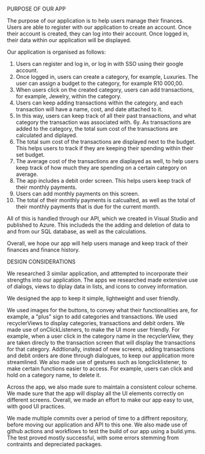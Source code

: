 PURPOSE OF OUR APP

The purpose of our application is to help users manage their finances.
Users are able to register with our application to create an account. Once their account is created, they can log into their account.
Once logged in, their data within our application will be displayed.

Our application is organised as follows:
1. Users can register and log in, or log in with SSO using their google account.
2. Once logged in, users can create a category, for example, Luxuries. The user can assign a budget to the category, for example R10 000,00.
3. When users click on the created category, users can add transactions, for example, Jewelry, within the category.
4. Users can keep adding transactions within the category, and each transaction will have a name, cost, and date attached to it.
5. In this way, users can keep track of all their past transactions, and what category the transaction was associated with.
6y. As transactions are added to the category, the total sum cost of the transactions are calculated and diplayed.
7. The total sum cost of the transactions are displayed next to the budget. This helps users to track if they are keeping their spending within their set budget.
8. The average cost of the transactions are diaplayed as well, to help users keep track of how much they are spending on a certain category on average.
9. The app includes a debit order screen. This helps users keep track of their monthly payments.
10. Users can add monthly payments on this screen.
11. The total of their monthly payments is calcualted, as well as the total of their monthly payments that is due for the current month.

All of this is handled through our API, which we created in Visual Studio and published to Azure.
This includeds the the adding and deletion of data to and from our SQL database, as well as the calculations.

Overall, we hope our app will help users manage and keep track of their finances and finance history.

DESIGN CONSIDERATIONS

We researched 3 similar application, and atttempted to incorporate their strengths into our application.
The apps we researched made extensive use of dialogs, views to diplay data in lists, and icons to convey information.

We designed the app to keep it simple, lightweight and user friendly.

We used images for the buttons, to convey what their functionalities are, for example, a "plus" sign to add categories and transactions.
We used recyclerViews to display categories, transactions and debit orders.
We made use of onClickListeners, to make the UI more user friendly. For example, when a user click in the category name in the recyclerView, they
are taken direcly to the transaction screen that will display the transactions for that category.
Addtionally, instead of new screens, adding transactions and debit orders are done through dialogues, to keep our application more streamlined.
We also made use of gestures such as longclicklistener, to make certain functions easier to access. For example, users can click and hold on a category name, to delete it.

Across the app, we also made sure to maintain a consistent colour scheme.
We made sure that the app will display all the UI elements correctly on different screens.
Overall, we made an effort to make our app easy to use, with good UI practices.

We made multiple commits over a period of time to a diffrent repository, before moving our application and API to this one.
We also made use of github actions and workflows to test the build of our app using a build.yms. The test proved mostly successful, with some errors stemming from
contraints and depreciated packages.
    
